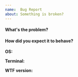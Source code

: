 ```yaml
---
name:  Bug Report
about: Something is broken?
---
```


#### What's the problem?


#### How did you expect it to behave?


**OS:** 

**Terminal:**

**WTF version:** 
